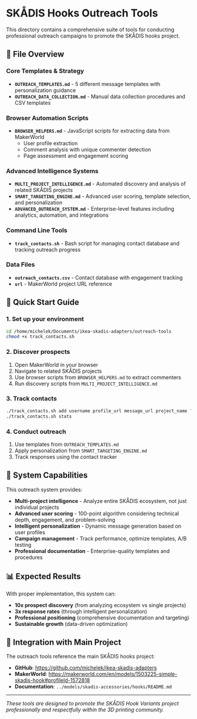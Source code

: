 # SKÅDIS Hooks Outreach Tools

This directory contains a comprehensive suite of tools for conducting professional outreach campaigns to promote the SKÅDIS hooks project.

## 📁 File Overview

### Core Templates & Strategy

- **`OUTREACH_TEMPLATES.md`** - 5 different message templates with personalization guidance
- **`OUTREACH_DATA_COLLECTION.md`** - Manual data collection procedures and CSV templates

### Browser Automation Scripts

- **`BROWSER_HELPERS.md`** - JavaScript scripts for extracting data from MakerWorld
  - User profile extraction
  - Comment analysis with unique commenter detection
  - Page assessment and engagement scoring

### Advanced Intelligence Systems

- **`MULTI_PROJECT_INTELLIGENCE.md`** - Automated discovery and analysis of related SKÅDIS projects
- **`SMART_TARGETING_ENGINE.md`** - Advanced user scoring, template selection, and personalization
- **`ADVANCED_OUTREACH_SYSTEM.md`** - Enterprise-level features including analytics, automation, and integrations

### Command Line Tools

- **`track_contacts.sh`** - Bash script for managing contact database and tracking outreach progress

### Data Files

- **`outreach_contacts.csv`** - Contact database with engagement tracking
- **`url`** - MakerWorld project URL reference

## 🚀 Quick Start Guide

### 1. Set up your environment

```bash
cd /home/michelek/Documents/ikea-skadis-adapters/outreach-tools
chmod +x track_contacts.sh
```

### 2. Discover prospects

1. Open MakerWorld in your browser
2. Navigate to related SKÅDIS projects
3. Use browser scripts from `BROWSER_HELPERS.md` to extract commenters
4. Run discovery scripts from `MULTI_PROJECT_INTELLIGENCE.md`

### 3. Track contacts

```bash
./track_contacts.sh add username profile_url message_url project_name "High quality technical comment"
./track_contacts.sh stats
```

### 4. Conduct outreach

1. Use templates from `OUTREACH_TEMPLATES.md`
2. Apply personalization from `SMART_TARGETING_ENGINE.md`
3. Track responses using the contact tracker

## 🎯 System Capabilities

This outreach system provides:

- **Multi-project intelligence** - Analyze entire SKÅDIS ecosystem, not just individual projects
- **Advanced user scoring** - 100-point algorithm considering technical depth, engagement, and problem-solving
- **Intelligent personalization** - Dynamic message generation based on user profiles
- **Campaign management** - Track performance, optimize templates, A/B testing
- **Professional documentation** - Enterprise-quality templates and procedures

## 📊 Expected Results

With proper implementation, this system can:

- **10x prospect discovery** (from analyzing ecosystem vs single projects)
- **3x response rates** (through intelligent personalization)
- **Professional positioning** (comprehensive documentation and targeting)
- **Sustainable growth** (data-driven optimization)

## 🔗 Integration with Main Project

The outreach tools reference the main SKÅDIS hooks project:

- **GitHub**: <https://github.com/michelek/ikea-skadis-adapters>
- **MakerWorld**: <https://makerworld.com/en/models/1503225-simple-skadis-hook#profileId-1572818>
- **Documentation**: `../models/skadis-accessories/hooks/README.md`

---

*These tools are designed to promote the SKÅDIS Hook Variants project professionally and respectfully within the 3D printing community.*
